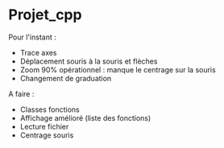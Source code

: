 # Projet_cpp

Pour l'instant :
 - Trace axes
 - Déplacement souris à la souris et flèches
 - Zoom 90% opérationnel : manque le centrage sur la souris
 - Changement de graduation

A faire :
 - Classes fonctions
 - Affichage amélioré (liste des fonctions)
 - Lecture fichier
 - Centrage souris


